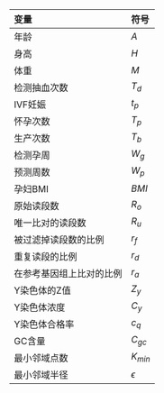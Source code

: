 | 变量 | 符号 |
| :--- | :--- |
| 年龄 | $A$ |
| 身高 | $H$|
| 体重 | $M$ |
| 检测抽血次数 | $T_d$ |
| IVF妊娠 | $t_p$ |
| 怀孕次数 | $T_p$ |
| 生产次数 | $T_b$ |
| 检测孕周 | $W_g$ |
| 预测周数 | $W_p$ |
| 孕妇BMI | $BMI$ |
| 原始读段数 | $R_o$ |
| 唯一比对的读段数 | $R_u$ |
| 被过滤掉读段数的比例 | $r_f$ |
| 重复读段的比例 | $r_d$ |
| 在参考基因组上比对的比例 | $r_a$ |
| Y染色体的Z值 | $Z_y$ |
| Y染色体浓度 | $C_y$ |
| Y染色体合格率 | $c_q$ |
| GC含量 | $C_{gc}$ |
| 最小邻域点数 | $K_{min}$ |
| 最小邻域半径 | $\epsilon$ |